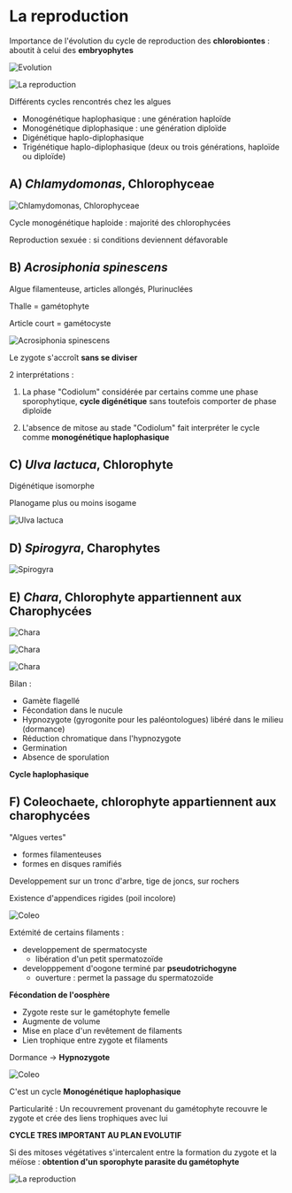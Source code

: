 # La reproduction

Importance de l'évolution du cycle de reproduction des **chlorobiontes** : aboutit à celui des **embryophytes**

![Evolution](Images/evo.JPG)

![La reproduction](Images/rap.JPG)

Différents cycles rencontrés chez les algues

* Monogénétique haplophasique : une génération haploïde 
* Monogénétique diplophasique : une génération diploïde 
* Digénétique haplo-diplophasique 
* Trigénétique haplo-diplophasique (deux ou trois générations, haploïde ou diploïde)

## A) *Chlamydomonas*, Chlorophyceae

![Chlamydomonas, Chlorophyceae](Images/chla.JPG)

Cycle monogénétique haploide : majorité des chlorophycées

Reproduction sexuée : si conditions deviennent défavorable

## B) *Acrosiphonia spinescens*

Algue filamenteuse, articles allongés, Plurinuclées

Thalle = gamétophyte

Article court = gamétocyste

![Acrosiphonia spinescens](Images/acros.JPG)

Le zygote s'accroît **sans se diviser**

2 interprétations :

1) La phase "Codiolum" considérée par certains comme une phase sporophytique, **cycle digénétique** sans toutefois comporter de phase diploïde

2) L'absence de mitose au stade "Codiolum" fait interpréter le cycle comme **monogénétique haplophasique**

## C) *Ulva lactuca*, Chlorophyte

Digénétique isomorphe

Planogame plus ou moins isogame

![Ulva lactuca](Images/mdr.JPG)

## D) *Spirogyra*, Charophytes

![Spirogyra](Images/spi.JPG)

## E) *Chara*, Chlorophyte appartiennent aux Charophycées

![Chara](Images/chara.JPG)

![Chara](Images/chara2.JPG)

![Chara](Images/chara3.JPG)

Bilan :

* Gamète flagellé
* Fécondation dans le nucule
* Hypnozygote (gyrogonite pour les paléontologues) libéré dans le milieu (dormance)
* Réduction chromatique dans l'hypnozygote
* Germination
* Absence de sporulation

**Cycle haplophasique**

## F) Coleochaete, chlorophyte appartiennent aux charophycées

"Algues vertes"

* formes filamenteuses
* formes en disques ramifiés

Developpement sur un tronc d'arbre, tige de joncs, sur rochers

Existence d'appendices rigides (poil incolore)

![Coleo](Images/av2.JPG)

Extémité de certains filaments :

* developpement de spermatocyste
	* libération d'un petit spermatozoïde
* developppement d'oogone terminé par **pseudotrichogyne**
	* ouverture : permet la passage du spermatozoïde

**Fécondation de l'oosphère**

* Zygote reste sur le gamétophyte femelle
* Augmente de volume 
* Mise en place d'un revêtement de filaments
* Lien trophique entre zygote et filaments

Dormance -> **Hypnozygote**

![Coleo](Images/coleo.JPG)

C'est un cycle **Monogénétique haplophasique**

Particularité : Un recouvrement provenant du gamétophyte recouvre le zygote et crée des liens trophiques avec lui

**CYCLE TRES IMPORTANT AU PLAN EVOLUTIF**

Si des mitoses végétatives s'intercalent entre la formation du zygote et la méïose : **obtention d'un sporophyte parasite du gamétophyte**

![La reproduction](Images/repro.JPG)

